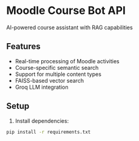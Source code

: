 # Moodle Course Bot API

AI-powered course assistant with RAG capabilities

## Features
- Real-time processing of Moodle activities
- Course-specific semantic search
- Support for multiple content types
- FAISS-based vector search
- Groq LLM integration

## Setup
1. Install dependencies:
```bash
pip install -r requirements.txt